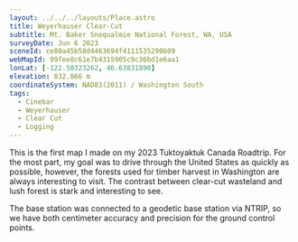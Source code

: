 ```yaml
---
layout: ../../../layouts/Place.astro
title: Weyerhauser Clear-Cut
subtitle: Mt. Baker Snoqualmie National Forest, WA, USA
surveyDate: Jun 6 2023
sceneId: ce80a45b58d4463694f4111535290609
webMapId: 99fee8c61e7b4315905c9c36bd1e6aa1
lonLat: [-122.50323262, 46.63831890]
elevation: 832.866 m
coordinateSystem: NAD83(2011) / Washington South
tags:
  - Cinebar
  - Weyerhauser
  - Clear Cut
  - Logging
---
```


This is the first map I made on my 2023 Tuktoyaktuk Canada Roadtrip. For the most part, my goal was to drive through the United States as quickly as possible, however, the forests used for timber harvest in Washington are always interesting to visit. The contrast between clear-cut wasteland and lush forest is stark and interesting to see.

The base station was connected to a geodetic base station via NTRIP, so we have both centimeter accuracy and precision for the ground control points.
